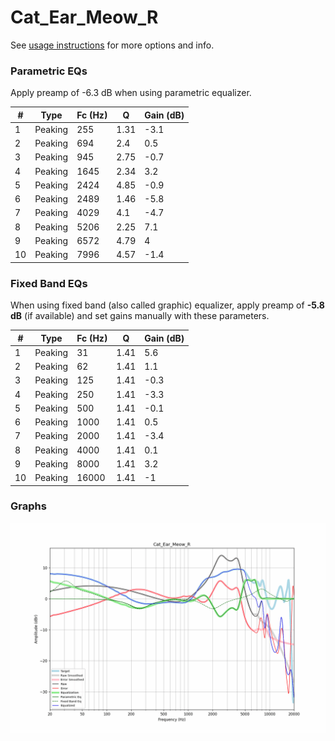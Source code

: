 # Cat_Ear_Meow_R
See [usage instructions](https://github.com/jaakkopasanen/AutoEq#usage) for more options and info.

### Parametric EQs
Apply preamp of -6.3 dB when using parametric equalizer.

|   # | Type    |   Fc (Hz) |    Q |   Gain (dB) |
|-----|---------|-----------|------|-------------|
|   1 | Peaking |       255 | 1.31 |        -3.1 |
|   2 | Peaking |       694 | 2.4  |         0.5 |
|   3 | Peaking |       945 | 2.75 |        -0.7 |
|   4 | Peaking |      1645 | 2.34 |         3.2 |
|   5 | Peaking |      2424 | 4.85 |        -0.9 |
|   6 | Peaking |      2489 | 1.46 |        -5.8 |
|   7 | Peaking |      4029 | 4.1  |        -4.7 |
|   8 | Peaking |      5206 | 2.25 |         7.1 |
|   9 | Peaking |      6572 | 4.79 |         4   |
|  10 | Peaking |      7996 | 4.57 |        -1.4 |

### Fixed Band EQs
When using fixed band (also called graphic) equalizer, apply preamp of **-5.8 dB** (if available) and set gains manually with these parameters.

|   # | Type    |   Fc (Hz) |    Q |   Gain (dB) |
|-----|---------|-----------|------|-------------|
|   1 | Peaking |        31 | 1.41 |         5.6 |
|   2 | Peaking |        62 | 1.41 |         1.1 |
|   3 | Peaking |       125 | 1.41 |        -0.3 |
|   4 | Peaking |       250 | 1.41 |        -3.3 |
|   5 | Peaking |       500 | 1.41 |        -0.1 |
|   6 | Peaking |      1000 | 1.41 |         0.5 |
|   7 | Peaking |      2000 | 1.41 |        -3.4 |
|   8 | Peaking |      4000 | 1.41 |         0.1 |
|   9 | Peaking |      8000 | 1.41 |         3.2 |
|  10 | Peaking |     16000 | 1.41 |        -1   |

### Graphs
![](./Cat_Ear_Meow_R.png)
